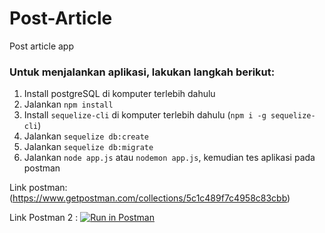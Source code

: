 # Post-Article

Post article app

### Untuk menjalankan aplikasi, lakukan langkah berikut:

1. Install postgreSQL di komputer terlebih dahulu
2. Jalankan `npm install`
3. Install `sequelize-cli` di komputer terlebih dahulu (`npm i -g sequelize-cli`)
4. Jalankan `sequelize db:create`
5. Jalankan `sequelize db:migrate`
6. Jalankan `node app.js` atau `nodemon app.js`, kemudian tes aplikasi pada postman

Link postman: (https://www.getpostman.com/collections/5c1c489f7c4958c83cbb)

Link Postman 2 : [![Run in Postman](https://run.pstmn.io/button.svg)](https://app.getpostman.com/run-collection/19497098-982a3971-f87b-45df-b073-bf3b12e1eaf7?action=collection%2Ffork&collection-url=entityId%3D19497098-982a3971-f87b-45df-b073-bf3b12e1eaf7%26entityType%3Dcollection%26workspaceId%3Df5a0f80e-15dc-4c90-9047-04c210b18354)

